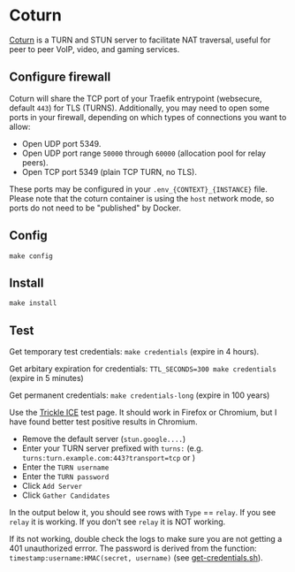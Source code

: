 # Coturn

[Coturn](https://github.com/coturn/coturn/) is a TURN and STUN server
to facilitate NAT traversal, useful for peer to peer VoIP, video, and
gaming services.

## Configure firewall

Coturn will share the TCP port of your Traefik entrypoint (websecure,
default `443`) for TLS (TURNS). Additionally, you may need to open
some ports in your firewall, depending on which types of connections
you want to allow:

 * Open UDP port 5349.
 * Open UDP port range `50000` through `60000` (allocation pool for relay peers).
 * Open TCP port 5349 (plain TCP TURN, no TLS).

These ports may be configured in your `.env_{CONTEXT}_{INSTANCE}`
file. Please note that the coturn container is using the `host`
network mode, so ports do not need to be "published" by Docker.

## Config

```
make config
```

## Install

```
make install
```

## Test

Get temporary test credentials: `make credentials` (expire in 4 hours).

Get arbitary expiration for credentials: `TTL_SECONDS=300 make credentials` (expire in 5 minutes)

Get permanent credentials: `make credentials-long` (expire in 100 years)

Use the [Trickle
ICE](https://webrtc.github.io/samples/src/content/peerconnection/trickle-ice/)
test page. It should work in Firefox or Chromium, but I have found
better test positive results in Chromium.

 * Remove the default server (`stun.google....`)
 * Enter your TURN server prefixed with `turns:` (e.g.
   `turns:turn.example.com:443?transport=tcp` or )
 * Enter the `TURN username`
 * Enter the `TURN password`
 * Click `Add Server`
 * Click `Gather Candidates`
 
In the output below it, you should see rows with `Type` == `relay`. If
you see `relay` it is working. If you don't see `relay` it is NOT
working. 

If its not working, double check the logs to make sure you are not
getting a 401 unauthorized errror. The password is derived from the
function: `timestamp:username:HMAC(secret, username)` (see
[get-credentials.sh](coturn/get-credentials.sh)).
